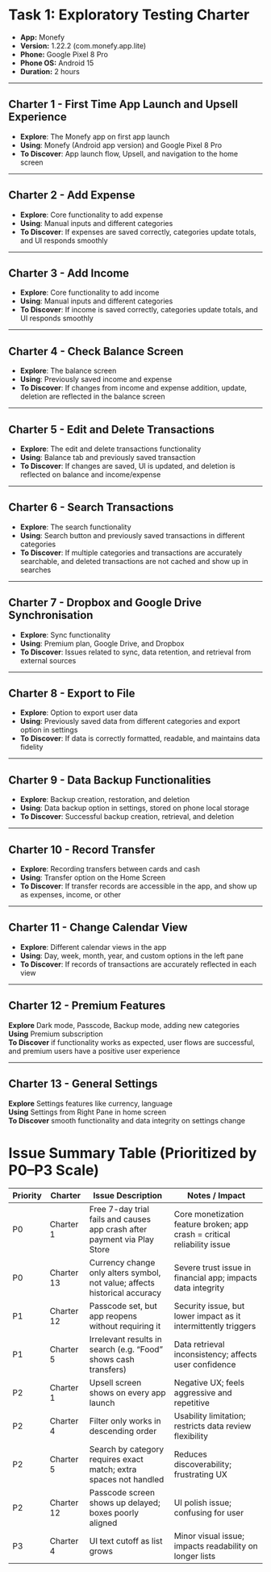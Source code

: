 # **Task 1: Exploratory Testing Charter**

- **App:** Monefy  
- **Version:** 1.22.2 (com.monefy.app.lite)  
- **Phone:** Google Pixel 8 Pro  
- **Phone OS:** Android 15  
- **Duration:** 2 hours  

---

## **Charter 1 - First Time App Launch and Upsell Experience**
- **Explore**: The Monefy app on first app launch  
- **Using**: Monefy (Android app version) and Google Pixel 8 Pro  
- **To Discover**: App launch flow, Upsell, and navigation to the home screen  

---

## **Charter 2 - Add Expense**
- **Explore**: Core functionality to add expense  
- **Using**: Manual inputs and different categories  
- **To Discover**: If expenses are saved correctly, categories update totals, and UI responds smoothly  

---

## **Charter 3 - Add Income**
- **Explore**: Core functionality to add income  
- **Using**: Manual inputs and different categories  
- **To Discover**: If income is saved correctly, categories update totals, and UI responds smoothly  

---

## **Charter 4 - Check Balance Screen**
- **Explore**: The balance screen  
- **Using**: Previously saved income and expense  
- **To Discover**: If changes from income and expense addition, update, deletion are reflected in the balance screen  

---

## **Charter 5 - Edit and Delete Transactions**
- **Explore**: The edit and delete transactions functionality  
- **Using**: Balance tab and previously saved transaction  
- **To Discover**: If changes are saved, UI is updated, and deletion is reflected on balance and income/expense  

---

## **Charter 6 - Search Transactions**
- **Explore**: The search functionality  
- **Using**: Search button and previously saved transactions in different categories  
- **To Discover**: If multiple categories and transactions are accurately searchable, and deleted transactions are not cached and show up in searches  

---

## **Charter 7 - Dropbox and Google Drive Synchronisation**
- **Explore**: Sync functionality  
- **Using**: Premium plan, Google Drive, and Dropbox  
- **To Discover**: Issues related to sync, data retention, and retrieval from external sources  

---

## **Charter 8 - Export to File**
- **Explore**: Option to export user data  
- **Using**: Previously saved data from different categories and export option in settings  
- **To Discover**: If data is correctly formatted, readable, and maintains data fidelity  

---

## **Charter 9 - Data Backup Functionalities**
- **Explore**: Backup creation, restoration, and deletion  
- **Using**: Data backup option in settings, stored on phone local storage  
- **To Discover**: Successful backup creation, retrieval, and deletion  

---

## **Charter 10 - Record Transfer**
- **Explore**: Recording transfers between cards and cash  
- **Using**: Transfer option on the Home Screen  
- **To Discover**: If transfer records are accessible in the app, and show up as expenses, income, or other  

---

## **Charter 11 - Change Calendar View**
- **Explore**: Different calendar views in the app  
- **Using**: Day, week, month, year, and custom options in the left pane  
- **To Discover**: If records of transactions are accurately reflected in each view

---

## Charter 12 - Premium Features

**Explore** Dark mode, Passcode, Backup mode, adding new categories  
**Using** Premium subscription  
**To Discover** if functionality works as expected, user flows are successful, and premium users have a positive user experience

---

## Charter 13 - General Settings

**Explore** Settings features like currency, language  
**Using** Settings from Right Pane in home screen  
**To Discover** smooth functionality and data integrity on settings change


# Issue Summary Table (Prioritized by P0–P3 Scale)

| Priority | Charter     | Issue Description                                                                 | Notes / Impact                                                              |
|----------|-------------|------------------------------------------------------------------------------------|------------------------------------------------------------------------------|
| P0       | Charter 1   | Free 7-day trial fails and causes app crash after payment via Play Store          | Core monetization feature broken; app crash = critical reliability issue    |
| P0       | Charter 13  | Currency change only alters symbol, not value; affects historical accuracy        | Severe trust issue in financial app; impacts data integrity                 |
| P1       | Charter 12  | Passcode set, but app reopens without requiring it                                | Security issue, but lower impact as it intermittently triggers              |
| P1       | Charter 5   | Irrelevant results in search (e.g. “Food” shows cash transfers)                   | Data retrieval inconsistency; affects user confidence                       |
| P2       | Charter 1   | Upsell screen shows on every app launch                                           | Negative UX; feels aggressive and repetitive                                |
| P2       | Charter 4   | Filter only works in descending order                                             | Usability limitation; restricts data review flexibility                     |
| P2       | Charter 5   | Search by category requires exact match; extra spaces not handled                 | Reduces discoverability; frustrating UX                                     |
| P2       | Charter 12  | Passcode screen shows up delayed; boxes poorly aligned                            | UI polish issue; confusing for user                                         |
| P3       | Charter 4   | UI text cutoff as list grows                                                      | Minor visual issue; impacts readability on longer lists                     |


